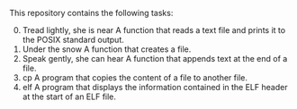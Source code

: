 This repository contains the following tasks:

0. Tread lightly, she is near
A function that reads a text file and prints it to the POSIX standard output.
1. Under the snow
A function that creates a file.
2. Speak gently, she can hear
A function that appends text at the end of a file.
3. cp
A program that copies the content of a file to another file.
4. elf
A program that displays the information contained in the ELF header at the start of an ELF file.
